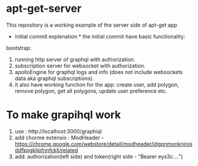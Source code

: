 # apt-get-server

This repository is a working example of the server side of apt-get app

* initial commit explenation *
the initial commit have basic functionality:

bootstrap:
1. running http server of graphql with authorization.
2. subscription server for websocket with authorization.
3. apolloEngine for graphql logs and info (does not include websockets data aka graphql subscriptions).
4. it also have working function for the app: create user, add polygon, remove polygon, get all polygons, update user preference etc.



# To make grapihql work
1. use : http://localhost:3000/graphiql
2. add chorme extensio : ModHeader - https://chrome.google.com/webstore/detail/modheader/idgpnmonknjnojddfkpgkljpfnnfcklj/related
3. add: authorization(left side) and token(right side - "Bearer eys3c....")